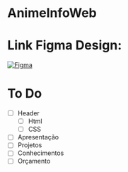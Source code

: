 # AnimeInfoWeb

# Link Figma Design:
[![Figma](https://img.shields.io/badge/Figma-F24E1E?style=for-the-badge&logo=figma&logoColor=white)](https://www.figma.com/file/fExD8ajs7YxDHGIygLhmRC/Anime-Info-Web?type=design&node-id=0%3A1&mode=design&t=XHd6eKCRzfWUGEss-1)

# To Do
- [ ] Header
    - [ ] Html
    - [ ] CSS
- [ ] Apresentação
- [ ] Projetos
- [ ] Conhecimentos
- [ ] Orçamento
